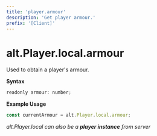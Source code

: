 ```yaml
---
title: 'player.armour'
description: 'Get player armour.'
prefix: '[Client]'
---
```


# alt.Player.local.armour

Used to obtain a player's armour.

**Syntax**

```js
readonly armour: number;
```

**Example Usage**

```js
const currentArmour = alt.Player.local.armour;
```

_alt.Player.local can also be a **player instance** from server_
